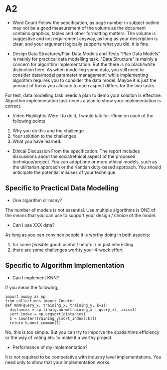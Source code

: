 # A2

* Word Count
Follow the sepcification, as page number in subject outline may not be a good
measurement of the volume as the document contains graphics, tables and other
formatting matters. The volume is suggestive and not requirement anyway, as
long as your description is clear, and your argument logically supports what
you did, it is fine.

* Design Data Structures/Plan Data Models and Tests
"Plan Data Models" is mainly for practical data modelling task. "Data
Structure" is mainly a concern for algorithm implementation. But the there is
no black/white distinction here. As when modelling some data, you still need
to consider data/model parameter management; while implementing algorithm
requires you to consider the data model. Maybe it is just the amount of focus
you allocate to each aspect differs for the two tasks.

For test, data modelling task needs a plan to demo your solution is
effective. Algorithm implementation task needs a plan to show your
implementation is correct.

* Video Highlights
Were I to do it, I would talk for ~1min on each of the following points
1. Why you do this and the challenge
2. Your solution to the challenges
3. What you have learned.

* Ethical Discussion
From the specification:
The report includes discussions about the social/ethical aspect of the
proposed technique/project. You can adopt one or more ethical models, such as
the utilitarian approach or the Kantian duty-based approach. You should
anticipate the potential misuses of your technique.


## Specific to Practical Data Modelling

* One algorithm or many?

The number of models is not essential. Use multiple algorithms is ONE of the
means that you can use to support your design / choice of the model.

* Can I use XXX data?

As long as you can convince people it is worthy doing in both aspects:
1. for some *feasible* good: useful / helpful / or just interesting
2. there are some challenges worhty your 4-week effort

## Specific to Algorithm Implementation

* Can I implement KNN?

If you mean the following, 

```
import numpy as np
from collections import Counter
def KNN(query_x, training_x, training_y, k=1):
  distances = np.linalg.norm(training_x - query_x), axis=1)
  sort_index = np.argsort(distances)
  b = Counter(training_y[sort_index[:k]])
  return b.most_common(1)
```

No, this is too simple. But you can try to imporve the spatial/time
efficiency or the way of voting etc. to make it a worthy project.

* Performance of my implementation?

It is not required to be competative with industry level implementations. You
need only to show that your implementation works.